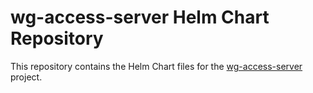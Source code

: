 # wg-access-server Helm Chart Repository

This repository contains the Helm Chart files for the [wg-access-server](https://github.com/freifunkMUC/wg-access-server) project.

